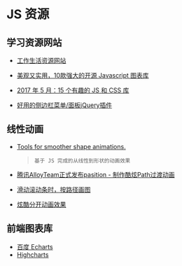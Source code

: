 # JS 资源

## 学习资源网站

* [工作生活资源网站](http://www.suchso.com/)

* [美观又实用，10款强大的开源 Javascript 图表库](https://my.oschina.net/editorial-story/blog/844876)
* [2017 年 5 月：15 个有趣的 JS 和 CSS 库](https://zhuanlan.zhihu.com/p/26771146d)
* [好用的侧边栏菜单/面板jQuery插件](http://www.shejidaren.com/slider-menu-jquery-plugins.html)

## 线性动画

* [Tools for smoother shape animations.](https://github.com/veltman/flubber)<br/>
  >`基于 JS 完成的从线性到形状的动画效果`
* [腾讯AlloyTeam正式发布pasition - 制作酷炫Path过渡动画](https://github.com/AlloyTeam/pasition)

* [滑动滚动条时，按路径画图](http://prinzhorn.github.io/skrollr/examples/path.html)

* [炫酷分开动画效果](http://everylastdrop.co.uk/)

## 前端图表库

* [百度 Echarts](https://echarts.baidu.com)
* [Highcharts](https://www.highcharts.com/)
